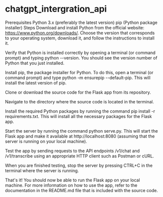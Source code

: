 # chatgpt_intergration_api

Prerequisites
Python 3.x (preferably the latest version)
pip (Python package installer)
Steps
Download and install Python from the official website: https://www.python.org/downloads/. Choose the version that corresponds to your operating system, download it, and follow the instructions to install it.

Verify that Python is installed correctly by opening a terminal (or command prompt) and typing python --version. You should see the version number of Python that you just installed.

Install pip, the package installer for Python. To do this, open a terminal (or command prompt) and type python -m ensurepip --default-pip. This will install the latest version of pip.

Clone or download the source code for the Flask app from its repository.

Navigate to the directory where the source code is located in the terminal.

Install the required Python packages by running the command pip install -r requirements.txt. This will install all the necessary packages for the Flask app.

Start the server by running the command python serve.py. This will start the Flask app and make it available at http://localhost:8080 (assuming that the server is running on your local machine).

Test the app by sending requests to the API endpoints /v1/chat and /v1/transcribe using an appropriate HTTP client such as Postman or cURL.

When you are finished testing, stop the server by pressing CTRL+C in the terminal where the server is running.

That's it! You should now be able to run the Flask app on your local machine. For more information on how to use the app, refer to the documentation in the README.md file that is included with the source code.
